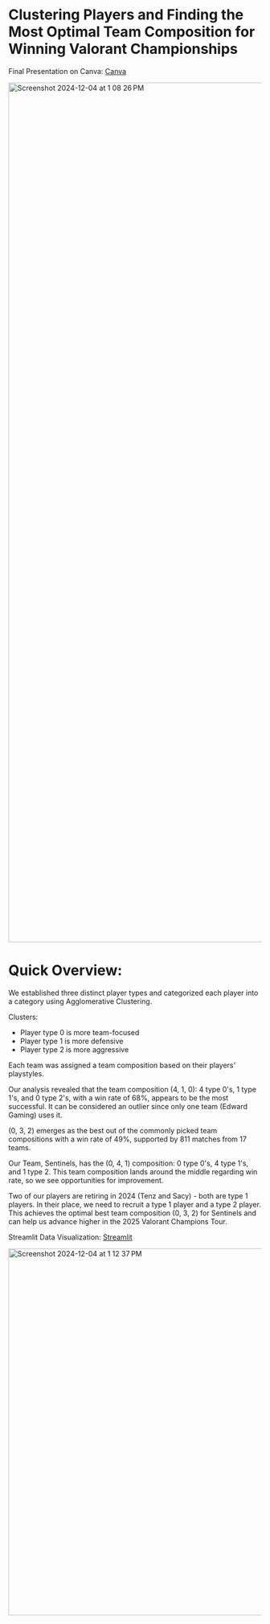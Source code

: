 # Clustering Players and Finding the Most Optimal Team Composition for Winning Valorant Championships

Final Presentation on Canva:
[Canva](https://www.canva.com/design/DAGYSwPYyqE/CKahogz9JaEHQaFNJhuLSQ/view?utm_content=DAGYSwPYyqE&utm_campaign=designshare&utm_medium=link2&utm_source=uniquelinks&utlId=h8d2c2c8810)

<img width="1710" alt="Screenshot 2024-12-04 at 1 08 26 PM" src="https://github.com/user-attachments/assets/a655848e-0def-4548-b4ce-dc8484e7ff1b">

# Quick Overview:

We established three distinct player types and categorized each player into a category using Agglomerative Clustering.

Clusters:
- Player type 0 is more team-focused
- Player type 1 is more defensive
- Player type 2 is more aggressive

Each team was assigned a team composition based on their players' playstyles.

Our analysis revealed that the team composition (4, 1, 0): 4 type 0's, 1 type 1's, and 0 type 2's, with a win rate of 68%, appears to be the most successful.
It can be considered an outlier since only one team (Edward Gaming) uses it.

(0, 3, 2) emerges as the best out of the commonly picked team compositions with a win rate of 49%, supported by 811 matches from 17 teams.

Our Team, Sentinels, has the (0, 4, 1) composition: 0 type 0's, 4 type 1's, and 1 type 2. This team composition lands around the middle regarding win rate, so we see opportunities for improvement.

Two of our players are retiring in 2024 (Tenz and Sacy) - both are type 1 players.
In their place, we need to recruit a type 1 player and a type 2 player.
This achieves the optimal best team composition (0, 3, 2) for Sentinels and can help us advance higher in the 2025 Valorant Champions Tour.

Streamlit Data Visualization:
[Streamlit](https://valorantanalysis.streamlit.app/)

<img width="730" alt="Screenshot 2024-12-04 at 1 12 37 PM" src="https://github.com/user-attachments/assets/55747a96-ff6e-4cab-b285-5c82a880d459">
